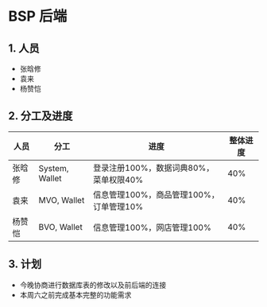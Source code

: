 # BSP 后端

## 1. 人员
* 张晗修
* 袁来
* 杨赞恺

## 2. 分工及进度
|人员|分工|进度|整体进度
|----|----|----|----|
|张晗修|System, Wallet|登录注册100%，数据词典80%，菜单权限40%|40%
|袁来|MVO, Wallet|信息管理100%，商品管理100%，订单管理10%|40%
|杨赞恺|BVO, Wallet|信息管理100%，网店管理100%|40%
## 3. 计划
* 今晚协商进行数据库表的修改以及前后端的连接
* 本周六之前完成基本完整的功能需求

